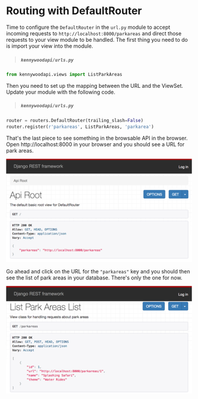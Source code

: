 # Routing with DefaultRouter

Time to configure the `DefaultRouter` in the `url.py` module to accept incoming requests to `http://localhost:8000/parkareas` and direct those requests to your view module to be handled. The first thing you need to do is import your view into the module.

> ##### `kennywoodapi/urls.py`

```py
from kennywoodapi.views import ListParkAreas
```

Then you need to set up the mapping between the URL and the ViewSet. Update your module with the following code.

> ##### `kennywoodapi/urls.py`

```py
router = routers.DefaultRouter(trailing_slash=False)
router.register(r'parkareas', ListParkAreas, 'parkarea')
```

That's the last piece to see something in the browsable API in the browser.  Open http://localhost:8000 in your browser and you should see a URL for park areas.

![images showing the default route with "parkareas" resource](./images/drf-parkareas-initial.png)

Go ahead and click on the URL for the `"parkareas"` key and you should then see the list of park areas in your database. There's only the one for now.

![images showing the default route with "parkareas" resource](./images/drf-parkareas-list.png)
